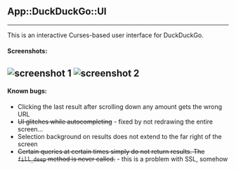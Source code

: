 ## App::DuckDuckGo::UI
----------------------

This is an interactive Curses-based user interface for DuckDuckGo.

#### Screenshots:
![screenshot 1](http://i.imgur.com/KKtIIVk.jpg)
![screenshot 2](http://i.imgur.com/PGwM9By.png)
---------------

#### Known bugs:
* Clicking the last result after scrolling down any amount gets the wrong URL
* ~~UI glitches while autocompleting~~ - fixed by not redrawing the entire screen...
* Selection background on results does not extend to the far right of the screen
* ~~Certain queries at certain times simply do not return results. The `fill_deep` method is never called.~~ - this is a problem with SSL, somehow
